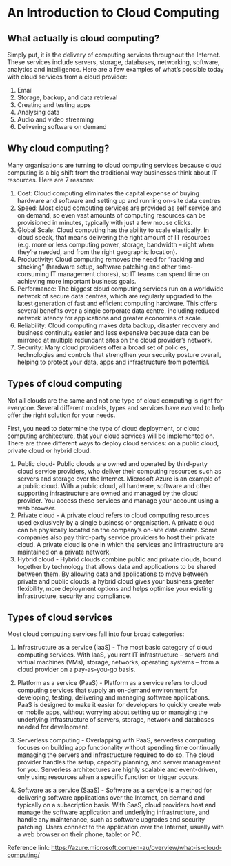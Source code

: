 # An Introduction to Cloud Computing

## What actually is cloud computing?
Simply put, it is the delivery of computing services throughout the Internet. These services include servers, storage, databases, networking, software, analytics and intelligence. Here are a few examples of what’s possible today with cloud services from a cloud provider:
1.	Email
2.	Storage, backup, and data retrieval
3.	Creating and testing apps
4.	Analysing data
5.	Audio and video streaming
6.	Delivering software on demand

## Why cloud computing?
Many organisations are turning to cloud computing services because cloud computing is a big shift from the traditional way businesses think about IT resources. Here are 7 reasons:
1.	Cost: Cloud computing eliminates the capital expense of buying hardware and software and setting up and running on-site data centres
2.	Speed: Most cloud computing services are provided as self service and on demand, so even vast amounts of computing resources can be provisioned in minutes, typically with just a few mouse clicks.
3.	Global Scale: Cloud computing has the ability to scale elastically. In cloud speak, that means delivering the right amount of IT resources (e.g. more or less computing power, storage, bandwidth – right when they’re needed, and from the right geographic location).
4.	Productivity: Cloud computing removes the need for “racking and stacking” (hardware setup, software patching and other time-consuming IT management chores), so IT teams can spend time on achieving more important business goals.
5.	Performance: The biggest cloud computing services run on a worldwide network of secure data centres, which are regularly upgraded to the latest generation of fast and efficient computing hardware. This offers several benefits over a single corporate data centre, including reduced network latency for applications and greater economies of scale.
6.	Reliability: Cloud computing makes data backup, disaster recovery and business continuity easier and less expensive because data can be mirrored at multiple redundant sites on the cloud provider’s network.
7.	Security: Many cloud providers offer a broad set of policies, technologies and controls that strengthen your security posture overall, helping to protect your data, apps and infrastructure from potential. 

## Types of cloud computing
Not all clouds are the same and not one type of cloud computing is right for everyone. Several different models, types and services have evolved to help offer the right solution for your needs.

First, you need to determine the type of cloud deployment, or cloud computing architecture, that your cloud services will be implemented on. There are three different ways to deploy cloud services: on a public cloud, private cloud or hybrid cloud.

1.	Public cloud- Public clouds are owned and operated by third-party cloud service providers, who deliver their computing resources such as servers and storage over the Internet. Microsoft Azure is an example of a public cloud. With a public cloud, all hardware, software and other supporting infrastructure are owned and managed by the cloud provider. You access these services and manage your account using a web browser.
2.	Private cloud - A private cloud refers to cloud computing resources used exclusively by a single business or organisation. A private cloud can be physically located on the company’s on-site data centre. Some companies also pay third-party service providers to host their private cloud. A private cloud is one in which the services and infrastructure are maintained on a private network.
3.	Hybrid cloud - Hybrid clouds combine public and private clouds, bound together by technology that allows data and applications to be shared between them. By allowing data and applications to move between private and public clouds, a hybrid cloud gives your business greater flexibility, more deployment options and helps optimise your existing infrastructure, security and compliance.


## Types of cloud services
Most cloud computing services fall into four broad categories: 
1.	Infrastructure as a service (IaaS) - The most basic category of cloud computing services. With IaaS, you rent IT infrastructure – servers and virtual machines (VMs), storage, networks, operating systems – from a cloud provider on a pay-as-you-go basis.

2.	Platform as a service (PaaS) - Platform as a service refers to cloud computing services that supply an on-demand environment for developing, testing, delivering and managing software applications. PaaS is designed to make it easier for developers to quickly create web or mobile apps, without worrying about setting up or managing the underlying infrastructure of servers, storage, network and databases needed for development.

3.	Serverless computing - Overlapping with PaaS, serverless computing focuses on building app functionality without spending time continually managing the servers and infrastructure required to do so. The cloud provider handles the setup, capacity planning, and server management for you. Serverless architectures are highly scalable and event-driven, only using resources when a specific function or trigger occurs.

4.	Software as a service (SaaS) - Software as a service is a method for delivering software applications over the Internet, on demand and typically on a subscription basis. With SaaS, cloud providers host and manage the software application and underlying infrastructure, and handle any maintenance, such as software upgrades and security patching. Users connect to the application over the Internet, usually with a web browser on their phone, tablet or PC.


Reference link: 
https://azure.microsoft.com/en-au/overview/what-is-cloud-computing/